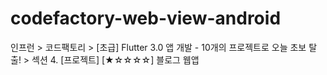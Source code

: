 # codefactory-web-view-android

인프런 > 코드팩토리 > [초급] Flutter 3.0 앱 개발 - 10개의 프로젝트로 오늘 초보 탈출! > 섹션 4. [프로젝트] [★☆☆☆☆] 블로그 웹앱